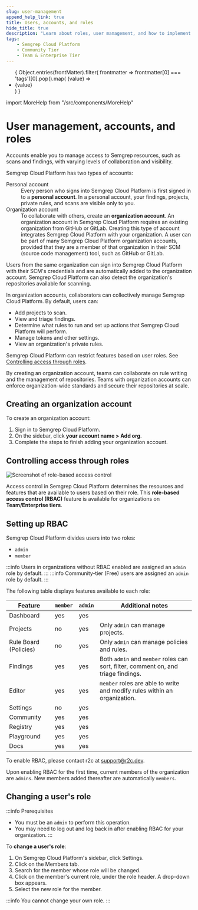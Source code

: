 ```yaml
---
slug: user-management 
append_help_link: true
title: Users, accounts, and roles 
hide_title: true
description: "Learn about roles, user management, and how to implement role-based access control in Semgrep Cloud Platform."
tags:
    - Semgrep Cloud Platform
    - Community Tier
    - Team & Enterprise Tier
---
```


<ul id="tag__badge-list">
{
Object.entries(frontMatter).filter(
    frontmatter => frontmatter[0] === 'tags')[0].pop().map(
    (value) => <li class='tag__badge-item'>{value}</li> )
}
</ul>

import MoreHelp from "/src/components/MoreHelp"


# User management, accounts, and roles 

Accounts enable you to manage access to Semgrep resources, such as scans and findings, with varying levels of collaboration and visibility.

Semgrep Cloud Platform has two types of accounts:

<dl>
    <dt>Personal account</dt>
    <dd>Every person who signs into Semgrep Cloud Platform is first signed in to a <strong>personal account</strong>. In a personal account, your findings, projects, private rules, and scans are visible only to you.</dd>
    <dt>Organization account</dt>
    <dd>To collaborate with others, create an <strong>organization account</strong>. An organization account in Semgrep Cloud Platform requires an existing organization from GitHub or GitLab. Creating this type of account integrates Semgrep Cloud Platform with your organization. A user can be part of many Semgrep Cloud Platform organization accounts, provided that they are a member of that organization in their SCM (source code management) tool, such as GitHub or GitLab.</dd>
</dl>

Users from the same organization can sign into Semgrep Cloud Platform with their SCM's credentials and are automatically added to the organization account. Semgrep Cloud Platform can also detect the organization's repositories available for scanning.

In organization accounts, collaborators can collectively manage Semgrep Cloud Platform. By default, users can:

* Add projects to scan.
* View and triage findings.
* Determine what rules to run and set up actions that Semgrep Cloud Platform will perform.
* Manage tokens and other settings.
* View an organization's private rules.

Semgrep Cloud Platform can restrict features based on user roles. See [Controlling access through roles](#controlling-access-through-roles).

By creating an organization account, teams can collaborate on rule writing and the management of repositories. Teams with organization accounts can enforce organization-wide standards and secure their repositories at scale.

## Creating an organization account

To create an organization account:

1. Sign in to Semgrep Cloud Platform.
2. On the sidebar, click **your account name > Add org**.
3. Complete the steps to finish adding your organization account.

## Controlling access through roles

![Screenshot of role-based access control ](/img/rbac-overview.png)<br />

Access control in Semgrep Cloud Platform determines the resources and features that are available to users based on their role. This **role-based access control (RBAC)** feature is available for organizations on **Team/Enterprise tiers**.

## Setting up RBAC

Semgrep Cloud Platform divides users into two roles:

* `admin`
* `member`

:::info
Users in organizations without RBAC enabled are assigned an `admin` role by default.
:::
:::info
Community-tier (Free) users are assigned an `admin` role by default.
:::

The following table displays features available to each role:

| Feature               | `member`  | `admin`   | Additional notes                                                                   |
| ---------             | --------- | --------- | ---------                                                                          |
| Dashboard             | yes       | yes       |                                                                                    |
| Projects              | no        | yes       | Only `admin` can manage projects.                                                  |
| Rule Board (Policies) | no        | yes       | Only `admin` can manage policies and rules.                                        |
| Findings              | yes       | yes       | Both `admin` and `member` roles can sort, filter, comment on, and triage findings. |
| Editor                | yes       | yes       | `member` roles are able to write and modify rules within an organization.          |
| Settings              | no        | yes       |                                                                                    |
| Community             | yes       | yes       |                                                                                    |
| Registry              | yes       | yes       |                                                                                    |
| Playground            | yes       | yes       |                                                                                    |
| Docs                  | yes       | yes       |                                                                                    |

To enable RBAC, please contact r2c at [support@r2c.dev](mailto:support@r2c.dev).

Upon enabling RBAC for the first time, current members of the organization are `admins`. New members added thereafter are automatically `members`.

## Changing a user's role

:::info Prerequisites
* You must be an `admin` to perform this operation.
* You may need to log out and log back in after enabling RBAC for your organization.
:::

To **change a user's role**:

1. On Semgrep Cloud Platform's sidebar, click Settings.
2. Click on the Members tab.
3. Search for the member whose role will be changed.
4. Click on the member's current role, under the role header. A drop-down box appears.
5. Select the new role for the member.

:::info
You cannot change your own role.
:::


<MoreHelp />
